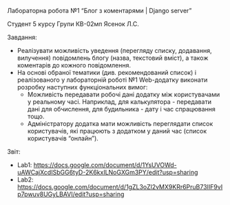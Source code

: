 Лабораторна робота №1
“Блог з коментарями | Django server”

Студент 5 курсу
Групи КВ-02мп
Ясенок Л.С.

Завдання:
- Реалізувати можливість уведення (перегляду списку, додавання, вилучення) повідомлень блогу (назва, текстовий вміст), а також коментарів до кожного повідомлення.
- На основі обраної тематики (див. рекомендований список) і реалізованого у лабораторній роботі №1 Web-додатку виконати розробку наступних функціональних вимог:
    - Можливість передавати робочі дані додатку між користувачами у реальному часі. Наприклад, для калькулятора - передавати дані для обчислення, для будильника - дату і час спрацювання тощо.
    - Адміністратору додатка мати можливість переглядати список користувачів, які працюють з додатком у даний час (список користувачів “онлайн”).


Звіт:
- Lab1: https://docs.google.com/document/d/1YsUVOWd-uAWCajXcdISbGG6tyD-2K6kxILNoGXGm3PY/edit?usp=sharing
- Lab2: https://docs.google.com/document/d/1gZL3oZl2vMX9KRr6PruB73IIF9vIp7pwuv8UGyLBAVI/edit?usp=sharing
